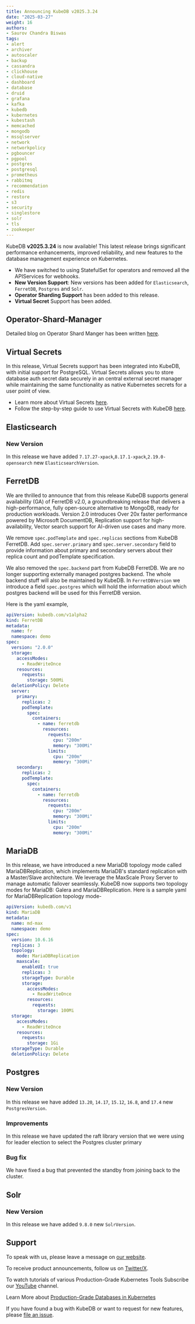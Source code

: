 ```yaml
---
title: Announcing KubeDB v2025.3.24
date: "2025-03-27"
weight: 16
authors:
- Saurov Chandra Biswas
tags:
- alert
- archiver
- autoscaler
- backup
- cassandra
- clickhouse
- cloud-native
- dashboard
- database
- druid
- grafana
- kafka
- kubedb
- kubernetes
- kubestash
- memcached
- mongodb
- mssqlserver
- network
- networkpolicy
- pgbouncer
- pgpool
- postgres
- postgresql
- prometheus
- rabbitmq
- recommendation
- redis
- restore
- s3
- security
- singlestore
- solr
- tls
- zookeeper
---
```


KubeDB **v2025.3.24** is now available! This latest release brings significant performance enhancements, improved reliability, and new features to the database management experience on Kubernetes. 
- We have switched to using StatefulSet for operators and removed all the APIServices for webhooks.
- **New Version Support**: New versions has been added for `Elasticsearch`, `FerretDB`, `Postgres` and `Solr`.
- **Operator Sharding Support** has been added to this release.
- **Virtual Secret** Support has been added.

## Operator-Shard-Manager
Detailed blog on Operator Shard Manger has been written [here](https://appscode.com/blog/post/operator-shard-manager-v2025.3.14/).
 
## Virtual Secrets
In this release, Virtual Secrets support has been integrated into KubeDB, with initial support for PostgreSQL. Virtual Secrets allows you to store database auth secret data securely in an central external secret manager while maintaining the same functionality as native Kubernetes secrets for a user point of view.
- Learn more about Virtual Secrets [here](https://appscode.com/blog/post/virtual-secrets-v2025.3.14/).
- Follow the step-by-step guide to use Virtual Secrets with KubeDB [here](https://appscode.com/blog/post/virtual-secrets-v2025.3.14/#use-virtual-secrets-with-kubedb).

## Elasticsearch

### New Version
In this release we have added `7.17.27-xpack`,`8.17.1-xpack`,`2.19.0-opensearch` new `ElasticsearchVersion`.

## FerretDB
We are thrilled to announce that from this release KubeDB supports general availability (GA) of FerretDB v2.0, a groundbreaking release that delivers a high-performance, fully open-source alternative to MongoDB, ready for production workloads. Version 2.0 introduces Over 20x faster performance powered by Microsoft DocumentDB, Replication support for high-availability, Vector search support for AI-driven use cases and many more.

We remove `spec.podTemplate` and `spec.replicas` sections from KubeDB FerretDB. Add `spec.server.primary` and `spec.server.secondary` field to provide information about primary and secondary servers about their replica count and podTemplate specification.

We also removed the `spec.backend` part from KubeDB FerretDB. We are no longer supporting externally managed postgres backend. The whole backend stuff will also be maintained by KubeDB. In `FerretDBVersion` we introduce a field `spec.postgres` which will hold the information about which postgres backend will be used for this FerretDB version.

Here is the yaml example,

```yaml
apiVersion: kubedb.com/v1alpha2
kind: FerretDB
metadata:
  name: fr
  namespace: demo
spec:
  version: "2.0.0"
  storage:
    accessModes:
      - ReadWriteOnce
    resources:
      requests:
        storage: 500Mi
  deletionPolicy: Delete
  server:
    primary:
      replicas: 2
      podTemplate:
        spec:
          containers:
            - name: ferretdb
              resources:
                requests:
                  cpu: "200m"
                  memory: "300Mi"
                limits:
                  cpu: "200m"
                  memory: "300Mi"    
    secondary:
      replicas: 2
      podTemplate:
        spec:
          containers:
            - name: ferretdb
              resources:
                requests:
                  cpu: "200m"
                  memory: "300Mi"
                limits:
                  cpu: "200m"
                  memory: "300Mi"
```



## MariaDB

In this release, we have introduced a new MariaDB topology mode called MariaDBReplication, which implements MariaDB's standard replication with a Master/Slave architecture. We leverage the MaxScale Proxy Server to manage automatic failover seamlessly.
KubeDB now supports two topology modes for MariaDB: Galera and MariaDBReplication.
Here is a sample yaml for MariaDBReplication topology mode-


```yaml
apiVersion: kubedb.com/v1
kind: MariaDB
metadata:
  name: md-max
  namespace: demo
spec:
  version: 10.6.16
  replicas: 3
  topology:
    mode: MariaDBReplication
    maxscale:
      enableUI: true
      replicas: 3
      storageType: Durable
      storage:
        accessModes:
          - ReadWriteOnce
        resources:
          requests:
            storage: 100Mi
  storage:
    accessModes:
      - ReadWriteOnce
    resources:
      requests:
        storage: 1Gi
  storageType: Durable
  deletionPolicy: Delete
```


## Postgres

### New Version
In this release we have added `13.20`, `14.17`, `15.12`, `16.8`, and `17.4` new `PostgresVersion`.

### Improvements
In this release we have updated the raft library version that we were using for leader election to select the Postgres cluster primary

### Bug fix
We have fixed a bug that prevented the standby from joining back to the cluster.

## Solr

### New Version
In this release we have added `9.8.0` new `SolrVersion`.


## Support

To speak with us, please leave a message on [our website](https://appscode.com/contact/).

To receive product announcements, follow us on [Twitter/X](https://x.com/KubeDB).

To watch tutorials of various Production-Grade Kubernetes Tools Subscribe our [YouTube](https://youtube.com/@appscode) channel.

Learn More about [Production-Grade Databases in Kubernetes](https://kubedb.com/)

If you have found a bug with KubeDB or want to request for new features, please [file an issue](https://github.com/kubedb/project/issues/new).
